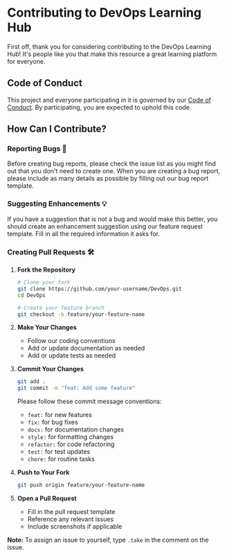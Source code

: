 # Contributing to DevOps Learning Hub

First off, thank you for considering contributing to the DevOps Learning Hub! It's people like you that make this resource a great learning platform for everyone.

## Code of Conduct

This project and everyone participating in it is governed by our [Code of Conduct](CODE_OF_CONDUCT.md). By participating, you are expected to uphold this code.

## How Can I Contribute?

### Reporting Bugs 🐛

Before creating bug reports, please check the issue list as you might find out that you don't need to create one. When you are creating a bug report, please include as many details as possible by filling out our bug report template.

### Suggesting Enhancements 💡

If you have a suggestion that is not a bug and would make this better, you should create an enhancement suggestion using our feature request template. Fill in all the required information it asks for.

### Creating Pull Requests 🛠️

1. **Fork the Repository**
   ```bash
   # Clone your fork
   git clone https://github.com/your-username/DevOps.git
   cd DevOps
   
   # Create your feature branch
   git checkout -b feature/your-feature-name
   ```

2. **Make Your Changes**
   - Follow our coding conventions
   - Add or update documentation as needed
   - Add or update tests as needed

3. **Commit Your Changes**
   ```bash
   git add .
   git commit -m "feat: Add some feature"
   ```
   
   Please follow these commit message conventions:
   - `feat:` for new features
   - `fix:` for bug fixes
   - `docs:` for documentation changes
   - `style:` for formatting changes
   - `refactor:` for code refactoring
   - `test:` for test updates
   - `chore:` for routine tasks

4. **Push to Your Fork**
   ```bash
   git push origin feature/your-feature-name
   ```

5. **Open a Pull Request**
   - Fill in the pull request template
   - Reference any relevant issues
   - Include screenshots if applicable

**Note:** To assign an issue to yourself, type `.take` in the comment on the issue.
